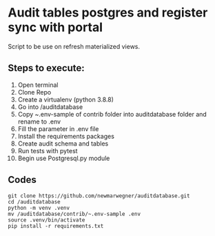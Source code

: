 # Audit tables postgres and register sync with portal   
Script to be use on refresh materialized views.

## Steps to execute:
1. Open terminal
2. Clone Repo
3. Create a virtualenv (python 3.8.8)  
4. Go into /auditdatabase
5. Copy ~.env-sample of contrib folder into auditdatabase folder and rename to .env
6. Fill the parameter in .env file   
7. Install the requirements packages
8. Create audit schema and tables
9. Run tests with pytest   
10. Begin use Postgresql.py module

## Codes
```
git clone https://github.com/newmarwegner/auditdatabase.git
cd /auditdatabase
python -m venv .venv
mv /auditdatabase/contrib/~.env-sample .env
source .venv/bin/activate
pip install -r requirements.txt
```
